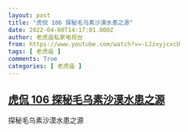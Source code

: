 ```yaml
---
layout: post
title: "虎侃 106 探秘毛乌素沙漠水患之源"
date: 2022-04-08T14:17:01.000Z
author: 老虎庙私家电视台
from: https://www.youtube.com/watch?v=-LJzxyjcvcU
tags: [ 老虎庙 ]
comments: True
categories: [ 老虎庙 ]
---
```

<!--1649427421000-->
[虎侃 106 探秘毛乌素沙漠水患之源](https://www.youtube.com/watch?v=-LJzxyjcvcU)
------

<div>
探秘毛乌素沙漠水患之源
</div>
